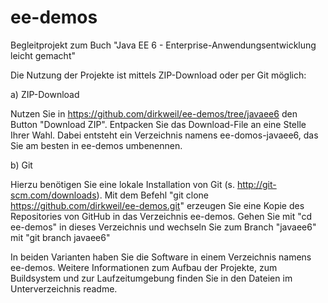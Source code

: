 ee-demos
========

Begleitprojekt zum Buch "Java EE 6 - Enterprise-Anwendungsentwicklung leicht gemacht"

Die Nutzung der Projekte ist mittels ZIP-Download oder per Git möglich:

a) ZIP-Download

Nutzen Sie in https://github.com/dirkweil/ee-demos/tree/javaee6 den Button "Download ZIP". Entpacken Sie das Download-File an eine Stelle Ihrer Wahl. Dabei entsteht ein Verzeichnis namens ee-domos-javaee6, das Sie am besten in ee-demos umbenennen.

b) Git

Hierzu benötigen Sie eine lokale Installation von Git (s. http://git-scm.com/downloads). Mit dem Befehl "git clone https://github.com/dirkweil/ee-demos.git" erzeugen Sie eine Kopie des Repositories von GitHub in das Verzeichnis ee-demos. Gehen Sie mit "cd ee-demos" in dieses Verzeichnis und wechseln Sie zum Branch "javaee6" mit "git branch javaee6"

In beiden Varianten haben Sie die Software in einem Verzeichnis namens ee-demos. Weitere Informationen zum Aufbau der Projekte, zum Buildsystem und zur Laufzeitumgebung finden Sie in den Dateien im Unterverzeichnis readme.
